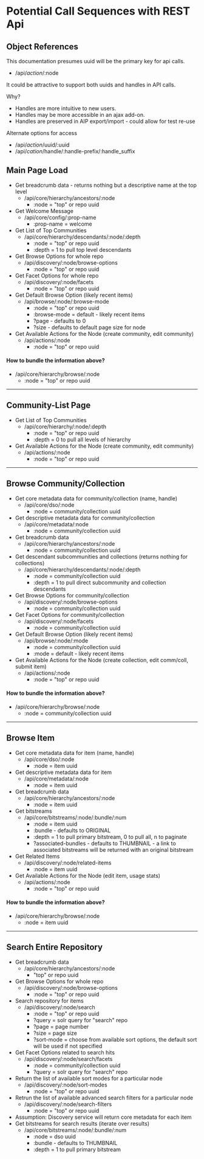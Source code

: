 # Potential Call Sequences with REST Api

## Object References
This documentation presumes uuid will be the primary key for api calls.

* /api/_action_/:node

It could be attractive to support both uuids and handles in API calls.

Why? 
* Handles are more intuitive to new users.  
* Handles may be more accessible in an ajax add-on.  
* Handles are preserved in AIP export/import - could allow for test re-use

Alternate options for access
* /api/_action_/uuid/:uuid
* /api/_cation_/handle/:handle-prefix/:handle_suffix

## Main Page Load
* Get breadcrumb data - returns nothing but a descriptive name at the top level
  * /api/core/hierarchy/ancestors/:node
    * :node = "top" or repo uuid  
* Get Welcome Message
  * /api/core/config/:prop-name
    * :prop-name = welcome
* Get List of Top Communities
  * /api/core/hierarchy/descendants/:node/:depth
    * :node = "top" or repo uuid
    * :depth = 1 to pull top level descendants
* Get Browse Options for whole repo
  * /api/discovery/:node/browse-options
    * :node = "top" or repo uuid
* Get Facet Options for whole repo
  * /api/discovery/:node/facets
    * :node = "top" or repo uuid
* Get Default Browse Option (likely recent items)
  * /api/browse/:node/:browse-mode
    * :node = "top" or repo uuid
    * :browse-mode = default - likely recent items
    * ?page - defaults to 0
    * ?size - defaults to default page size for node
* Get Available Actions for the Node (create community, edit community)
  * /api/actions/:node
    * :node = "top" or repo uuid

#### How to bundle the information above?
  * /api/core/hierarchy/browse/:node
    * :node = "top" or repo uuid

***  
  
## Community-List Page
* Get List of Top Communities
  * /api/core/hierarchy/:node/:depth
    * :node = "top" or repo uuid
    * :depth = 0 to pull all levels of hierarchy
* Get Available Actions for the Node (create community, edit community)
  * /api/actions/:node
    * :node = "top" or repo uuid

***  

## Browse Community/Collection
* Get core metadata data for community/collection (name, handle)
  * /api/core/dso/:node
    * :node = community/collection uuid
* Get descriptive metadata data for community/collection
  * /api/core/metadata/:node
    * :node = community/collection uuid
* Get breadcrumb data
  * /api/core/hierarchy/ancestors/:node
    * :node = community/collection uuid
* Get descendant subcommunities and collections (returns nothing for collections)
  * /api/core/hierarchy/descendants/:node/:depth
    * :node = community/collection uuid
    * :depth = 1 to pull direct subcommunity and collection descendants
* Get Browse Options for community/collection
  * /api/discovery/:node/browse-options
    * :node = community/collection uuid
* Get Facet Options for community/collection
  * /api/discovery/:node/facets
    * :node = community/collection uuid
* Get Default Browse Option (likely recent items)
  * /api/browse/:node/:mode
    * :node = community/collection uuid
    * :mode = default - likely recent items
* Get Available Actions for the Node (create collection, edit comm/coll, submit item)
  * /api/actions/:node
    * :node = "top" or repo uuid

#### How to bundle the information above?
  * /api/core/hierarchy/browse/:node
    * :node = community/collection uuid

***  

## Browse Item
* Get core metadata data for item (name, handle)
  * /api/core/dso/:node
    * :node = item uuid
* Get descriptive metadata data for item
  * /api/core/metadata/:node
    * :node = item uuid
* Get breadcrumb data
  * /api/core/hierarchy/ancestors/:node
    * :node = item uuid
* Get bitstreams
  * /api/core/bitstreams/:node/:bundle/:num
    * :node = item uuid
    * :bundle - defaults to ORIGINAL
    * :depth = 1 to pull primary bitstream, 0 to pull all, n to paginate
    * ?associated-bundles - defaults to THUMBNAIL - a link to associated bitstreams will be returned with an original bitstream
* Get Related Items
  * /api/discovery/:node/related-items
    * :node = item uuid
* Get Available Actions for the Node (edit item, usage stats)
  * /api/actions/:node
    * :node = "top" or repo uuid

#### How to bundle the information above?
  * /api/core/hierarchy/browse/:node
    * :node = item uuid

***  

## Search Entire Repository
* Get breadcrumb data
  * /api/core/hierarchy/ancestors/:node
    * "top" or repo uuid
* Get Browse Options for whole repo
  * /api/discovery/:node/browse-options
    * :node = "top" or repo uuid
* Search repository for items
  * /api/discovery/:node/search
    * :node = "top" or repo uuid
    * ?query = solr query for "search" repo
    * ?page = page number
    * ?size = page size
    * ?sort-mode = choose from available sort options, the default sort will be used if not specified
* Get Facet Options related to search hits
  * /api/discovery/:node/search/facets
    * :node = community/collection uuid
    * ?query = solr query for "search" repo
* Return the list of available sort modes for a particular node
  * /api/discovery/:node/sort-modes
    * :node = "top" or repo uuid
* Retrun the list of available advanced search filters for a particular node
  * /api/discovery/:node/search-filters
    * :node = "top" or repo uuid
* Assumption: Discovery service will return core metadata for each item
* Get bitstreams for search results (iterate over results)
  * /api/core/bitstreams/:node/:bundle/:num
    * :node = dso uuid
    * :bundle - defaults to THUMBNAIL
    * :depth = 1 to pull primary bitstream
    
  

